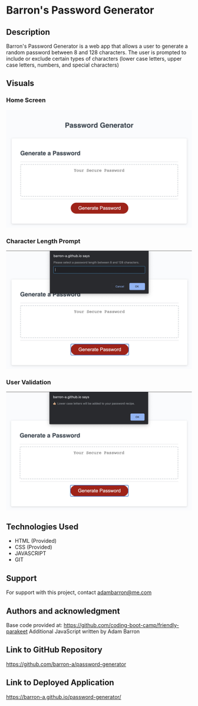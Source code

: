 # Barron's Password Generator

## Description

Barron's Password Generator is a web app that allows a user to generate a random password between 8 and 128 characters. The user is prompted to include or exclude certain types of characters (lower case letters, upper case letters, numbers, and special characters)

## Visuals

### Home Screen
![Barron's Password Generator Home Screen](/assets/images/password-generator-homescreen.jpg)

### Character Length Prompt
![Barron's Password Generator Character Length Prompt](/assets/images/password-generator-characterlength-prompt.jpg)

### User Validation
![Barron's Password Generator User Validation](/assets/images/password-generator-validation.jpg)

## Technologies Used

* HTML (Provided)
* CSS (Provided)
* JAVASCRIPT
* GIT

## Support

For support with this project, contact adambarron@me.com

## Authors and acknowledgment

Base code provided at: https://github.com/coding-boot-camp/friendly-parakeet
Additional JavaScript written by Adam Barron

## Link to GitHub Repository

https://github.com/barron-a/password-generator

## Link to Deployed Application
https://barron-a.github.io/password-generator/

